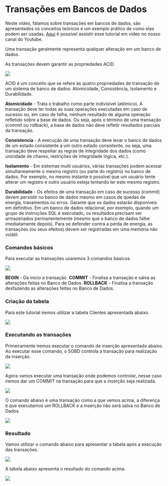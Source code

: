 # Transações em Bancos de Dados

Neste vídeo, falamos sobre transações em bancos de dados, são apresentados os conceitos teóricos e um exemplo prático de como elas podem ser usadas. [Aqui](https://youtu.be/4gP4fVUhQ0o) é possível assistir esse tutorial em vídeo no nosso canal do Youtube.

Uma transação geralmente representa qualquer alteração em um banco de dados.

As transações devem garantir as propriedades ACID.

![](https://github.com/ciencia-de-dados-pratica/GEAM-basico/blob/master/2020/Bruno-Transa%C3%A7%C3%B5es/Imagens/Imagem08.png)

ACID é um conceito que se refere às quatro propriedades de transação de um sistema de banco de dados: Atomicidade, Consistência, Isolamento e Durabilidade.

**Atomicidade** - Trata o trabalho como parte indivisível (atômico). A transação deve ter todas as suas operações executadas em caso de sucesso ou, em caso de falha, nenhum resultado de alguma operação refletido sobre a base de dados. Ou seja, após o término de uma transação (commit ou rollback), a base de dados não deve refletir resultados parciais da transação.

**Consistencia** - A execução de uma transação deve levar o banco de dados de um estado consistente a um outro estado consistente, ou seja, uma transação deve respeitar as regras de integridade dos dados (como unicidade de chaves, restrições de integridade lógica, etc.). 

**Isolamento** - Em sistemas multi usuários, várias transações podem acessar simultaneamente o mesmo registro (ou parte do registro) no banco de dados. Por exemplo, no mesmo instante é possível que um usuário tente alterar um registro e outro usuário esteja tentando ler este mesmo registro. 

**Durabilidade** - Os efeitos de uma transação em caso de sucesso (commit) devem persistir no banco de dados mesmo em casos de quedas de energia, travamentos ou erros. Garante que os dados estarão disponíveis em definitivo. Em um banco de dados relacional, por exemplo, quando um grupo de instruções SQL é executado, os resultados precisam ser armazenados permanentemente (mesmo que o banco de dados falhe imediatamente depois). Para se defender contra a perda de energia, as transações (ou seus efeitos) devem ser registradas em uma memória não volátil.

### Comandos básicos

Para executar as transações usaremos 3 comandos basicos.

![](https://github.com/ciencia-de-dados-pratica/GEAM-basico/blob/master/2020/Bruno-Transa%C3%A7%C3%B5es/Imagens/Imagem01.png)

**BEGIN** - Da inicio a transação.
**COMMIT** - Finalisa a transação e salva as alterações feitas no Banco de Dados.
**ROLLBACK** - Finalisa a transação desfazendo as alterações feitas no Banco de Dados.

### Criação da tabela

Para este tutorial iremos utilizar a tabela Clientes apresentada abaixo.

![](https://github.com/ciencia-de-dados-pratica/GEAM-basico/blob/master/2020/Bruno-Transa%C3%A7%C3%B5es/Imagens/Imagem02.png)

### Executando as transações

Primeiramente iremos executar o comando de inserção apresentado abaixo. Ao executar esse comando, o SGBD controla a transação para realização da inserção.

![](https://github.com/ciencia-de-dados-pratica/GEAM-basico/blob/master/2020/Bruno-Transa%C3%A7%C3%B5es/Imagens/Imagem03.png)

Agora vamos executar uma transação onde podemos controlar, nesse caso iremos dar um COMMIT na transação para que a inserção seja realizada.

![](https://github.com/ciencia-de-dados-pratica/GEAM-basico/blob/master/2020/Bruno-Transa%C3%A7%C3%B5es/Imagens/Imagem04.png)

O comando abaixo é uma transação como a que vemos acima, a diferença é que executamos um ROLLBACK e a inserção não será salva no Banco de Dados.

![](https://github.com/ciencia-de-dados-pratica/GEAM-basico/blob/master/2020/Bruno-Transa%C3%A7%C3%B5es/Imagens/Imagem05.png)

### Resultado

Vamos utilizar o comando abaixo para apresentar a tabela após a execução das transações.

![](https://github.com/ciencia-de-dados-pratica/GEAM-basico/blob/master/2020/Bruno-Transa%C3%A7%C3%B5es/Imagens/Imagem06.png)

A tabela abaixo apresenta o resultado do comando acima.

![](https://github.com/ciencia-de-dados-pratica/GEAM-basico/blob/master/2020/Bruno-Transa%C3%A7%C3%B5es/Imagens/Imagem07.png)

